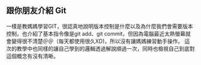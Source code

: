 ## 跟你朋友介紹 Git
一樣是教媽媽學習GIT，很認真地說明版本控制是什麼以及為什麼我們會需要版本控制，也介紹了基本指令像是git add、git commit，但因為電腦最近太熱螢幕就會變得很不清楚＠＠（每天都使用很久XD)，所以沒有讓媽媽練習動手操作。
這次的教學中也同樣的讓自己學到的邏輯透過解說順過一次，同時也檢視自己到底對這個概念有沒有清晰。
